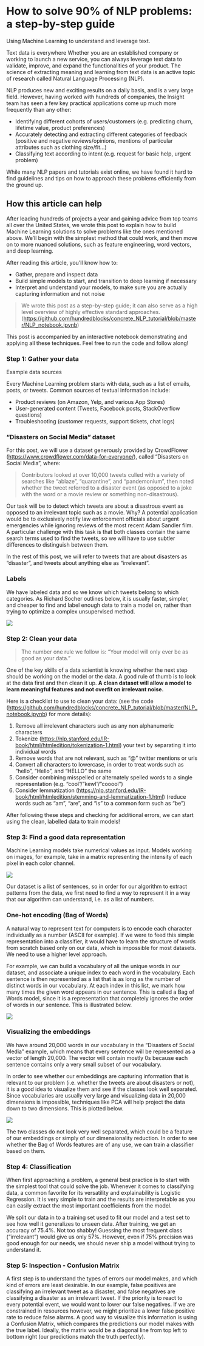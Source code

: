 # How to solve 90% of NLP problems: a step-by-step guide
Using Machine Learning to understand and leverage text.

Text data is everywhere
Whether you are an established company or working to launch a new service, you can always leverage text data to validate, improve, and expand the functionalities of your product. The science of extracting meaning and learning from text data is an active topic of research called Natural Language Processing (NLP).

NLP produces new and exciting results on a daily basis, and is a very large field. However, having worked with hundreds of companies, the Insight team has seen a few key practical applications come up much more frequently than any other:

- Identifying different cohorts of users/customers (e.g. predicting churn, lifetime value, product preferences)
- Accurately detecting and extracting different categories of feedback (positive and negative reviews/opinions, mentions of particular attributes such as clothing size/fit…)
- Classifying text according to intent (e.g. request for basic help, urgent problem)

While many NLP papers and tutorials exist online, we have found it hard to find guidelines and tips on how to approach these problems efficiently from the ground up.

## How this article can help
After leading hundreds of projects a year and gaining advice from top teams all over the United States, we wrote this post to explain how to build Machine Learning solutions to solve problems like the ones mentioned above. We’ll begin with the simplest method that could work, and then move on to more nuanced solutions, such as feature engineering, word vectors, and deep learning.

After reading this article, you’ll know how to:

- Gather, prepare and inspect data
- Build simple models to start, and transition to deep learning if necessary
- Interpret and understand your models, to make sure you are actually capturing information and not noise

> We wrote this post as a step-by-step guide; it can also serve as a high level overview of highly effective standard approaches. (https://github.com/hundredblocks/concrete_NLP_tutorial/blob/master/NLP_notebook.ipynb)

This post is accompanied by an interactive notebook demonstrating and applying all these techniques. Feel free to run the code and follow along!

### Step 1: Gather your data
Example data sources

Every Machine Learning problem starts with data, such as a list of emails, posts, or tweets. Common sources of textual information include:

- Product reviews (on Amazon, Yelp, and various App Stores)
- User-generated content (Tweets, Facebook posts, StackOverflow questions)
- Troubleshooting (customer requests, support tickets, chat logs)

### “Disasters on Social Media” dataset

For this post, we will use a dataset generously provided by CrowdFlower (https://www.crowdflower.com/data-for-everyone/), called “Disasters on Social Media”, where:

> Contributors looked at over 10,000 tweets culled with a variety of searches like “ablaze”, “quarantine”, and “pandemonium”, then noted whether the tweet referred to a disaster event (as opposed to a joke with the word or a movie review or something non-disastrous).

Our task will be to detect which tweets are about a disastrous event as opposed to an irrelevant topic such as a movie. Why? A potential application would be to exclusively notify law enforcement officials about urgent emergencies while ignoring reviews of the most recent Adam Sandler film. A particular challenge with this task is that both classes contain the same search terms used to find the tweets, so we will have to use subtler differences to distinguish between them.

In the rest of this post, we will refer to tweets that are about disasters as “disaster”, and tweets about anything else as “irrelevant”.

### Labels
We have labeled data and so we know which tweets belong to which categories. As Richard Socher outlines below, it is usually faster, simpler, and cheaper to find and label enough data to train a model on, rather than trying to optimize a complex unsupervised method.

![](https://cdn-images-1.medium.com/max/1600/1*CdnxyA_fMXxEcEQ1kUTFRg.png)

### Step 2: Clean your data
> The number one rule we follow is: “Your model will only ever be as good as your data.”

One of the key skills of a data scientist is knowing whether the next step should be working on the model or the data. A good rule of thumb is to look at the data first and then clean it up. **A clean dataset will allow a model to learn meaningful features and not overfit on irrelevant noise.**

Here is a checklist to use to clean your data: (see the code (https://github.com/hundredblocks/concrete_NLP_tutorial/blob/master/NLP_notebook.ipynb) for more details):

1. Remove all irrelevant characters such as any non alphanumeric characters
2. Tokenize (https://nlp.stanford.edu/IR-book/html/htmledition/tokenization-1.html) your text by separating it into individual words
3. Remove words that are not relevant, such as “@” twitter mentions or urls
4. Convert all characters to lowercase, in order to treat words such as “hello”, “Hello”, and “HELLO” the same
5. Consider combining misspelled or alternately spelled words to a single representation (e.g. “cool”/”kewl”/”cooool”)
6. Consider lemmatization (https://nlp.stanford.edu/IR-book/html/htmledition/stemming-and-lemmatization-1.html) (reduce words such as “am”, “are”, and “is” to a common form such as “be”)

After following these steps and checking for additional errors, we can start using the clean, labelled data to train models!

### Step 3: Find a good data representation
Machine Learning models take numerical values as input. Models working on images, for example, take in a matrix representing the intensity of each pixel in each color channel.

![](https://cdn-images-1.medium.com/max/1600/1*6pW5mPAxYhYBZxkc-hKf0A.png)

Our dataset is a list of sentences, so in order for our algorithm to extract patterns from the data, we first need to find a way to represent it in a way that our algorithm can understand, i.e. as a list of numbers.

### One-hot encoding (Bag of Words)
A natural way to represent text for computers is to encode each character individually as a number (ASCII for example). If we were to feed this simple representation into a classifier, it would have to learn the structure of words from scratch based only on our data, which is impossible for most datasets. We need to use a higher level approach.

For example, we can build a vocabulary of all the unique words in our dataset, and associate a unique index to each word in the vocabulary. Each sentence is then represented as a list that is as long as the number of distinct words in our vocabulary. At each index in this list, we mark how many times the given word appears in our sentence. This is called a Bag of Words model, since it is a representation that completely ignores the order of words in our sentence. This is illustrated below.

![](https://cdn-images-1.medium.com/max/1600/1*oQ3suk0Ayc8z8i1QIl5Big.png)

### Visualizing the embeddings
We have around 20,000 words in our vocabulary in the “Disasters of Social Media” example, which means that every sentence will be represented as a vector of length 20,000. The vector will contain mostly 0s because each sentence contains only a very small subset of our vocabulary.

In order to see whether our embeddings are capturing information that is relevant to our problem (i.e. whether the tweets are about disasters or not), it is a good idea to visualize them and see if the classes look well separated. Since vocabularies are usually very large and visualizing data in 20,000 dimensions is impossible, techniques like PCA will help project the data down to two dimensions. This is plotted below.

![](https://cdn-images-1.medium.com/max/1600/1*ikis3EFujlrmVk_JEQMvzQ.png)

The two classes do not look very well separated, which could be a feature of our embeddings or simply of our dimensionality reduction. In order to see whether the Bag of Words features are of any use, we can train a classifier based on them.

### Step 4: Classification
When first approaching a problem, a general best practice is to start with the simplest tool that could solve the job. Whenever it comes to classifying data, a common favorite for its versatility and explainability is Logistic Regression. It is very simple to train and the results are interpretable as you can easily extract the most important coefficients from the model.

We split our data in to a training set used to fit our model and a test set to see how well it generalizes to unseen data. After training, we get an accuracy of 75.4%. Not too shabby! Guessing the most frequent class (“irrelevant”) would give us only 57%. However, even if 75% precision was good enough for our needs, we should never ship a model without trying to understand it.

### Step 5: Inspection - Confusion Matrix

A first step is to understand the types of errors our model makes, and which kind of errors are least desirable. In our example, false positives are classifying an irrelevant tweet as a disaster, and false negatives are classifying a disaster as an irrelevant tweet. If the priority is to react to every potential event, we would want to lower our false negatives. If we are constrained in resources however, we might prioritize a lower false positive rate to reduce false alarms. A good way to visualize this information is using a Confusion Matrix, which compares the predictions our model makes with the true label. Ideally, the matrix would be a diagonal line from top left to bottom right (our predictions match the truth perfectly).